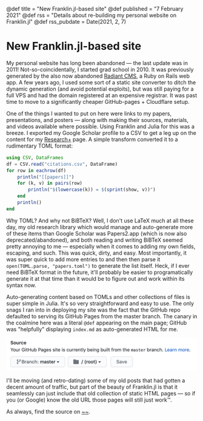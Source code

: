 @def title = "New Franklin.jl-based site"
@def published = "7 February 2021"
@def rss = "Details about re-building my personal website on Franklin.jl"
@def rss_pubdate = Date(2021, 2, 7)

# New Franklin.jl-based site

My personal website has long been abandoned — the last update was in 2011!
Not-so-coincidentally, I started grad school in 2010. It was previously generated by the
also now abandoned [Radiant CMS], a Ruby on Rails web app. A few years ago, I used some sort
of a static site converter to ditch the dynamic generation (and avoid potential exploits),
but was still paying for a full VPS and had the domain registered at an expensive registrar.
It was past time to move to a significantly cheaper GitHub-pages + Cloudflare setup.

One of the things I wanted to put on here were links to my papers, presentations, and
posters — along with making their sources, materials, and videos available where possible.
Using Franklin and Julia for this was a breeze.  I exported my Google Scholar profile to a
CSV to get a leg up on the content for my [Research+] page. A simple transform converted it
to a rudimentary TOML format:

```julia
using CSV, DataFrames
df = CSV.read("citations.csv", DataFrame)
for row in eachrow(df)
    println("[[papers]]")
    for (k, v) in pairs(row)
        println("$(lowercase(k)) = $(sprint(show, v))")
    end
    println()
end
```

Why TOML? And why not BiBTeX? Well, I don't use LaTeX much at all these day, my old research
library which would manage and auto-generate more of these items than Google Scholar was
Papers2.app (which is now also deprecated/abandoned), and both reading and writing BiBTeX
seemed pretty annoying to me — especially when it comes to adding my own fields, escaping,
and such. This was quick, dirty, and easy. Most importantly, it was super quick to add more
entries to and then then parse it `open(TOML.parse, "papers.toml")` to generate the list
itself. Heck, if I ever need BiBTeX format in the future, it'll probably be easier to
programatically generate it at that time than it would be to figure out and work within its
syntax now.

Auto-generating content based on TOMLs and other collections of files is super simple in
Julia. It's so very straightforward and easy to use. The only snags I ran into in deploying
my site was the fact that the GitHub repo defaulted to serving its GitHub Pages from the
master branch.  The canary in the coalmine here was a literal `@def` appearing on the main
page; GitHub was "helpfully" displaying `index.md` as auto-generated HTML for me.

![mistaken repo setting](/assets/notes/bad_github_setting.png)

I'll be moving (and retro-dating) some of my old posts that had gotten a decent amount of
traffic, but part of the beauty of Franklin.jl is that it seamlessly can just include that
old collection of static HTML pages — so if you (or Google) know the old URL those pages
will still just work™.

As always, find the source on [~~~<i class="fab fa-github" title="GitHub"></i>~~~](https://github.com/mbauman/mbauman.github.io/).

[Research+]: /research/
[Radiant CMS]: https://en.wikipedia.org/wiki/Radiant_(software)
